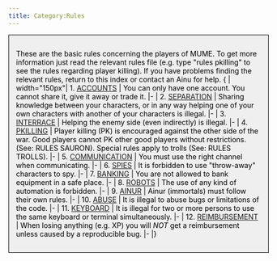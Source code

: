 ```yaml
---
title: Category:Rules
---
```


<div style="border: 1px solid; width: 96%; color: black; padding: 1em; float: left; background: #EFEFEF">

These are the basic rules concerning the players of MUME. To get more
information just read the relevant rules file (e.g. type "rules
pkilling" to see the rules regarding player killing). If you have
problems finding the relevant rules, return to this index or contact an
Ainu for help. { \| width="150px"\| 1.
[ACCOUNTS](Rules_Accounts "wikilink") \| You can only have one account.
You cannot share it, give it away or trade it. \|- \| 2.
[SEPARATION](Rules_Character_Separation "wikilink") \| Sharing knowledge
between your characters, or in any way helping one of your own
characters with another of your characters is illegal. \|- \| 3.
[INTERRACE](Rules_Interrace "wikilink") \| Helping the enemy side (even
indirectly) is illegal. \|- \| 4. [PKILLING](Rules_PK "wikilink") \|
Player killing (PK) is encouraged against the other side of the war.
Good players cannot PK other good players without restrictions. (See:
RULES SAURON). Special rules apply to trolls (See: RULES TROLLS). \|- \|
5. [COMMUNICATION](Rules_Communication "wikilink") \| You must use the
right channel when communicating. \|- \| 6.
[SPIES](Rules_Spies "wikilink") \| It is forbidden to use "throw-away"
characters to spy. \|- \| 7. [BANKING](Rules_Banking "wikilink") \| You
are not allowed to bank equipment in a safe place. \|- \| 8.
[ROBOTS](Rules_Robot "wikilink") \| The use of any kind of automation is
forbidden. \|- \| 9. [AINUR](Rules_Ainur "wikilink") \| Ainur
(immortals) must follow their own rules. \|- \| 10.
[ABUSE](Rules_Abuse "wikilink") \| It is illegal to abuse bugs or
limitations of the code. \|- \| 11.
[KEYBOARD](Rules_Keyboard "wikilink") \| It is illegal for two or more
persons to use the same keyboard or terminal simultaneously. \|- \| 12.
[REIMBURSEMENT](Rules_Reimbursement "wikilink") \| When losing anything
(e.g. XP) you will _NOT_ get a reimbursement unless caused by a
reproducible bug. \|- \|}

</div>